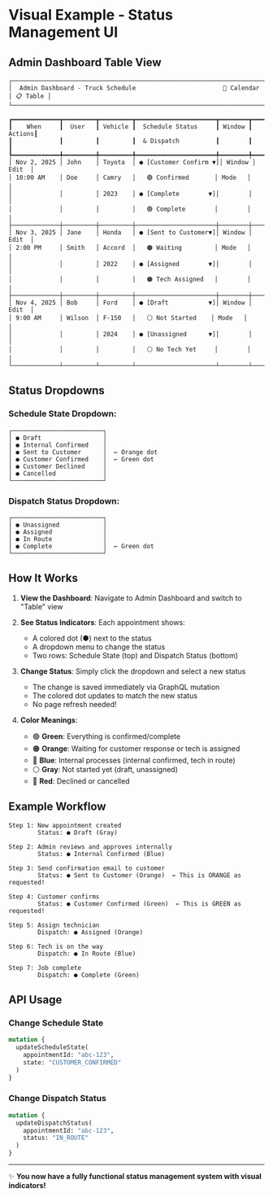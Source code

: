# Visual Example - Status Management UI

## Admin Dashboard Table View

```
┌──────────────────────────────────────────────────────────────────────────────┐
│  Admin Dashboard - Truck Schedule                        📅 Calendar │ 📋 Table │
└──────────────────────────────────────────────────────────────────────────────┘

┏━━━━━━━━━━━━━┳━━━━━━━━━┳━━━━━━━━━┳━━━━━━━━━━━━━━━━━━━━━━┳━━━━━━━━┳━━━━━━━━┓
┃    When     ┃  User   ┃ Vehicle ┃  Schedule Status     ┃ Window ┃ Actions┃
┃             ┃         ┃         ┃  & Dispatch          ┃        ┃        ┃
┡━━━━━━━━━━━━━╇━━━━━━━━━╇━━━━━━━━━╇━━━━━━━━━━━━━━━━━━━━━━╇━━━━━━━━╇━━━━━━━━┩
│ Nov 2, 2025 │ John    │ Toyota  │ ● [Customer Confirm ▼]│ Window │  Edit  │
│ 10:00 AM    │ Doe     │ Camry   │   🟢 Confirmed       │ Mode   │        │
│             │         │ 2023    │ ● [Complete        ▼]│        │        │
│             │         │         │   🟢 Complete        │        │        │
├─────────────┼─────────┼─────────┼──────────────────────┼────────┼────────┤
│ Nov 3, 2025 │ Jane    │ Honda   │ ● [Sent to Customer▼]│ Window │  Edit  │
│ 2:00 PM     │ Smith   │ Accord  │   🟠 Waiting         │ Mode   │        │
│             │         │ 2022    │ ● [Assigned        ▼]│        │        │
│             │         │         │   🟠 Tech Assigned   │        │        │
├─────────────┼─────────┼─────────┼──────────────────────┼────────┼────────┤
│ Nov 4, 2025 │ Bob     │ Ford    │ ● [Draft           ▼]│ Window │  Edit  │
│ 9:00 AM     │ Wilson  │ F-150   │   ⚪ Not Started    │ Mode   │        │
│             │         │ 2024    │ ● [Unassigned      ▼]│        │        │
│             │         │         │   ⚪ No Tech Yet     │        │        │
└─────────────┴─────────┴─────────┴──────────────────────┴────────┴────────┘
```

## Status Dropdowns

### Schedule State Dropdown:
```
┌─────────────────────────┐
│ ● Draft                 │
│ ● Internal Confirmed    │
│ ● Sent to Customer      │  ← Orange dot
│ ● Customer Confirmed    │  ← Green dot
│ ● Customer Declined     │
│ ● Cancelled             │
└─────────────────────────┘
```

### Dispatch Status Dropdown:
```
┌─────────────────────────┐
│ ● Unassigned            │
│ ● Assigned              │
│ ● In Route              │
│ ● Complete              │  ← Green dot
└─────────────────────────┘
```

## How It Works

1. **View the Dashboard**: Navigate to Admin Dashboard and switch to "Table" view

2. **See Status Indicators**: Each appointment shows:
   - A colored dot (●) next to the status
   - A dropdown menu to change the status
   - Two rows: Schedule State (top) and Dispatch Status (bottom)

3. **Change Status**: Simply click the dropdown and select a new status
   - The change is saved immediately via GraphQL mutation
   - The colored dot updates to match the new status
   - No page refresh needed!

4. **Color Meanings**:
   - 🟢 **Green**: Everything is confirmed/complete
   - 🟠 **Orange**: Waiting for customer response or tech is assigned
   - 🔵 **Blue**: Internal processes (internal confirmed, tech in route)
   - ⚪ **Gray**: Not started yet (draft, unassigned)
   - 🔴 **Red**: Declined or cancelled

## Example Workflow

```
Step 1: New appointment created
        Status: ● Draft (Gray)

Step 2: Admin reviews and approves internally
        Status: ● Internal Confirmed (Blue)

Step 3: Send confirmation email to customer
        Status: ● Sent to Customer (Orange)  ← This is ORANGE as requested!

Step 4: Customer confirms
        Status: ● Customer Confirmed (Green)  ← This is GREEN as requested!

Step 5: Assign technician
        Dispatch: ● Assigned (Orange)

Step 6: Tech is on the way
        Dispatch: ● In Route (Blue)

Step 7: Job complete
        Dispatch: ● Complete (Green)
```

## API Usage

### Change Schedule State
```graphql
mutation {
  updateScheduleState(
    appointmentId: "abc-123",
    state: "CUSTOMER_CONFIRMED"
  )
}
```

### Change Dispatch Status
```graphql
mutation {
  updateDispatchStatus(
    appointmentId: "abc-123",
    status: "IN_ROUTE"
  )
}
```

---

✨ **You now have a fully functional status management system with visual indicators!**
